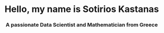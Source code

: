 <h1 align="center">Hello, my name is Sotirios Kastanas</h1>
<h3 align="center">A passionate Data Scientist and Mathematician from Greece</h3>


